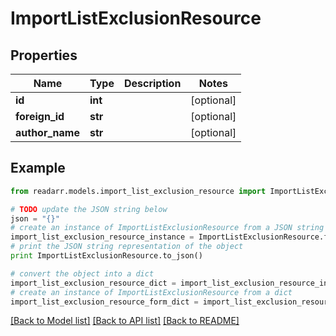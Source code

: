 # ImportListExclusionResource


## Properties
Name | Type | Description | Notes
------------ | ------------- | ------------- | -------------
**id** | **int** |  | [optional] 
**foreign_id** | **str** |  | [optional] 
**author_name** | **str** |  | [optional] 

## Example

```python
from readarr.models.import_list_exclusion_resource import ImportListExclusionResource

# TODO update the JSON string below
json = "{}"
# create an instance of ImportListExclusionResource from a JSON string
import_list_exclusion_resource_instance = ImportListExclusionResource.from_json(json)
# print the JSON string representation of the object
print ImportListExclusionResource.to_json()

# convert the object into a dict
import_list_exclusion_resource_dict = import_list_exclusion_resource_instance.to_dict()
# create an instance of ImportListExclusionResource from a dict
import_list_exclusion_resource_form_dict = import_list_exclusion_resource.from_dict(import_list_exclusion_resource_dict)
```
[[Back to Model list]](../README.md#documentation-for-models) [[Back to API list]](../README.md#documentation-for-api-endpoints) [[Back to README]](../README.md)


